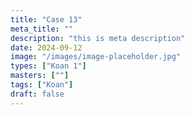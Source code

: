```yaml
---
title: "Case 13"
meta_title: ""
description: "this is meta description"
date: 2024-09-12
image: "/images/image-placeholder.jpg"
types: ["Koan 1"]
masters: [""]
tags: ["Koan"]
draft: false
---
```


